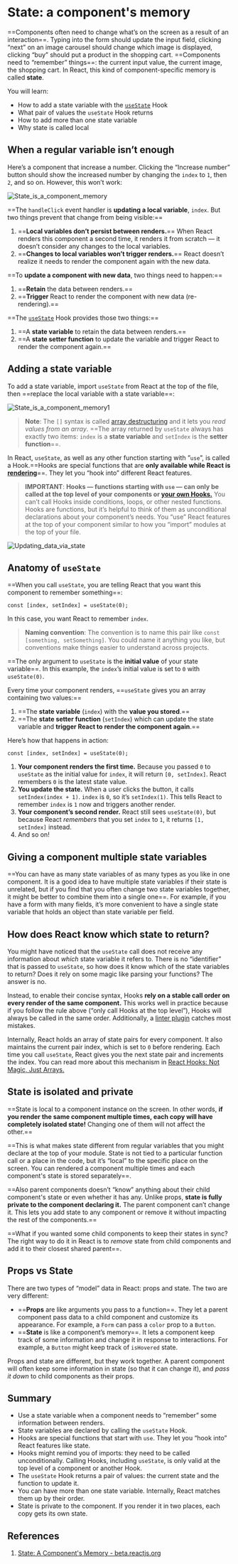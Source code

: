 # State: a component's memory

==Components often need to change what’s on the screen as a result of an interaction==. Typing into the form should update the input field, clicking “next” on an image carousel should change which image is displayed, clicking “buy” should put a product in the shopping cart. ==Components need to “remember” things==: the current input value, the current image, the shopping cart. In React, this kind of component-specific memory is called **state**.

You will learn:

- How to add a state variable with the [`useState`](https://beta.reactjs.org/reference/react/useState) Hook
- What pair of values the `useState` Hook returns
- How to add more than one state variable
- Why state is called local

## When a regular variable isn’t enough

Here’s a component that increase a number. Clicking the “Increase number” button should show the increased number by changing the `index` to `1`, then `2`, and so on. However, this won’t work:

![State_is_a_component_memory](../../img/State_is_a_component_memory.jpg)

==The `handleClick` event handler is **updating a local variable**, `index`. But two things prevent that change from being visible:==

1. ==**Local variables don’t persist between renders.**== When React renders this component a second time, it renders it from scratch — it doesn’t consider any changes to the local variables.
2. ==**Changes to local variables won’t trigger renders.**== React doesn’t realize it needs to render the component again with the new data.

==To **update a component with new data**, two things need to happen:==

1. ==**Retain** the data between renders.==
2. ==**Trigger** React to render the component with new data (re-rendering).==

==The [`useState`](https://beta.reactjs.org/reference/react/useState) Hook provides those two things:==

1. ==A **state variable** to retain the data between renders.==
2. ==A **state setter function** to update the variable and trigger React to render the component again.==

## Adding a state variable 

To add a state variable, import `useState` from React at the top of the file, then ==replace the local variable with a state variable==:

![State_is_a_component_memory1](../../img/State_is_a_component_memory1.jpg)

> **Note**: The `[]` syntax is called [array destructuring](https://javascript.info/destructuring-assignment) and it lets you _read values from an array_. ==The array returned by `useState` always has exactly two items: `index` is a **state variable** and `setIndex` is the **setter function**==.

In React, `useState`, as well as any other function starting with ”`use`”, is called a Hook.==Hooks are special functions that are **only available while React is [rendering](https://beta.reactjs.org/learn/render-and-commit#step-1-trigger-a-render)**==. They let you “hook into” different React features.

> **IMPORTANT**: **Hooks — functions starting with `use` — can only be called at the top level of your components or [your own Hooks.](https://beta.reactjs.org/learn/reusing-logic-with-custom-hooks)** You can’t call Hooks inside conditions, loops, or other nested functions. Hooks are functions, but it’s helpful to think of them as unconditional declarations about your component’s needs. You “use” React features at the top of your component similar to how you “import” modules at the top of your file.

![Updating_data_via_state](../../img/Updating_data_via_state.jpg)

## Anatomy of `useState` 

==When you call `useState`, you are telling React that you want this component to remember something==:

```react
const [index, setIndex] = useState(0);
```

In this case, you want React to remember `index`.

> **Naming convention**: The convention is to name this pair like `const [something, setSomething]`. You could name it anything you like, but conventions make things easier to understand across projects.

==The only argument to `useState` is the **initial value** of your state variable==. In this example, the `index`’s initial value is set to `0` with `useState(0)`.

Every time your component renders, ==`useState` gives you an array containing two values:==

1. ==The **state variable** (`index`) with the **value you stored**.==
2. ==The **state setter function** (`setIndex`) which can update the state variable and **trigger React to render the component again**.==

Here’s how that happens in action:

```react
const [index, setIndex] = useState(0);
```

1. **Your component renders the first time.** Because you passed `0` to `useState` as the initial value for `index`, it will return `[0, setIndex]`. React remembers `0` is the latest state value.
2. **You update the state.** When a user clicks the button, it calls `setIndex(index + 1)`. `index` is `0`, so it’s `setIndex(1)`. This tells React to remember `index` is `1` now and triggers another render.
3. **Your component’s second render.** React still sees `useState(0)`, but because React *remembers* that you set `index` to `1`, it returns `[1, setIndex]` instead.
4. And so on!

## Giving a component multiple state variables 

==You can have as many state variables of as many types as you like in one component. It is a good idea to have multiple state variables if their state is unrelated, but if you find that you often change two state variables together, it might be better to combine them into a single one==. For example, if you have a form with many fields, it’s more convenient to have a single state variable that holds an object than state variable per field.

## How does React know which state to return? 

You might have noticed that the `useState` call does not receive any information about *which* state variable it refers to. There is no “identifier” that is passed to `useState`, so how does it know which of the state variables to return? Does it rely on some magic like parsing your functions? The answer is no.

Instead, to enable their concise syntax, Hooks **rely on a stable call order on every render of the same component.** This works well in practice because if you follow the rule above (“only call Hooks at the top level”), Hooks will always be called in the same order. Additionally, a [linter plugin](https://www.npmjs.com/package/eslint-plugin-react-hooks) catches most mistakes.

Internally, React holds an array of state pairs for every component. It also maintains the current pair index, which is set to `0` before rendering. Each time you call `useState`, React gives you the next state pair and increments the index. You can read more about this mechanism in [React Hooks: Not Magic, Just Arrays.](https://medium.com/@ryardley/react-hooks-not-magic-just-arrays-cd4f1857236e)

## State is isolated and private 

==State is local to a component instance on the screen. In other words, **if you render the same component multiple times, each copy will have completely isolated state!** Changing one of them will not affect the other.==

==This is what makes state different from regular variables that you might declare at the top of your module. State is not tied to a particular function call or a place in the code, but it’s “local” to the specific place on the screen. You can rendered a component multiple times and each component's state is stored separately==.

==Also parent components doesn’t “know” anything about their child component's state or even whether it has any. Unlike props, **state is fully private to the component declaring it.** The parent component can’t change it. This lets you add state to any component or remove it without impacting the rest of the components.==

==What if you wanted some child components to keep their states in sync? The right way to do it in React is to *remove* state from child components and add it to their closest shared parent==.

## Props vs State

There are two types of “model” data in React: props and state. The two are very different:

- ==**Props** are like arguments you pass to a function==. They let a parent component pass data to a child component and customize its appearance. For example, a `Form` can pass a `color` prop to a `Button`.
- ==**State** is like a component’s memory==. It lets a component keep track of some information and change it in response to interactions. For example, a `Button` might keep track of `isHovered` state.

Props and state are different, but they work together. A parent component will often keep some information in state (so that it can change it), and _pass it down_ to child components as their props.

## Summary

- Use a state variable when a component needs to “remember” some information between renders.
- State variables are declared by calling the `useState` Hook.
- Hooks are special functions that start with `use`. They let you “hook into” React features like state.
- Hooks might remind you of imports: they need to be called unconditionally. Calling Hooks, including `useState`, is only valid at the top level of a component or another Hook.
- The `useState` Hook returns a pair of values: the current state and the function to update it.
- You can have more than one state variable. Internally, React matches them up by their order.
- State is private to the component. If you render it in two places, each copy gets its own state.

## References

1. [State: A Component's Memory - beta.reactjs.org](https://beta.reactjs.org/learn/state-a-components-memory)